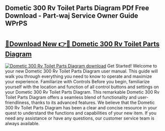 ## Dometic 300 Rv Toilet Parts Diagram PDf Free Download - Part-waj Service Owner Guide WPrPS

# <h2><a href="http://dfq89vu.blite.top/?on=Dometic+300+Rv+Toilet+Parts+Diagram">🔗Download New 👉🔴 Dometic 300 Rv Toilet Parts Diagram</a></h2>

[![Dometic 300 Rv Toilet Parts Diagram download](https://i.imgur.com/lujVjoI.png)](http://dfq89vu.blite.top/?on=Dometic+300+Rv+Toilet+Parts+Diagram)
Get Started! Welcome to your new Dometic 300 Rv Toilet Parts Diagram user manual. This guide will walk you through everything you need to know to operate and maximize your experience. Familiarize with Controls Before you begin, familiarize yourself with the location and function of all control buttons and settings on your Dometic 300 Rv Toilet Parts Diagram. This remarkable Dometic 300 Rv Toilet Parts Diagram offers a seamless blend of functionality and user-friendliness, thanks to its advanced features. We believe that the Dometic 300 Rv Toilet Parts Diagram has been a clear and concise resource in your quest to understand the functions and capabilities of your new item. If you need any assistance or have any questions, our customer service team is always available.
